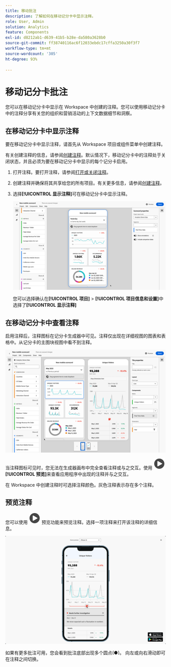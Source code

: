 ```yaml
---
title: 移动批注
description: 了解如何在移动记分卡中显示注释。
role: User, Admin
solution: Analytics
feature: Components
exl-id: d8212ab1-d639-41b5-b28e-da580a3628b0
source-git-commit: ff38740116ac6f12033ebdc17cffa3250a30f3f7
workflow-type: tm+mt
source-wordcount: '305'
ht-degree: 93%

---
```



# 移动记分卡批注

您可以在移动记分卡中显示在 Workspace 中创建的注释。您可以使用移动记分卡中的注释分享有关您的组织和营销活动的上下文数据细节和洞察。


## 在移动记分卡中显示注释

要在移动记分卡中显示注释，请首先从 Workspace 项目或组件菜单中创建注释。

有关创建注释的信息，请参阅[创建注释](create-annotations.md)。默认情况下，移动记分卡中的注释处于关闭状态，并且必须为要在移动记分卡中显示的每个记分卡启用。

1. 打开注释。要打开注释，请参阅[打开或关闭注释](overview.md#turn-annotations-on-or-off)。

1. 创建注释并确保将其共享给您的所有项目。有关更多信息，请参阅[创建注释](create-annotations.md)。

1. 选择&#x200B;**[!UICONTROL 显示注释]**&#x200B;可在移动记分卡中显示注释。

   ![记分卡的移动注释选项。](assets/annotations-scorecard-onoff.png)

   您可以选择确认在&#x200B;**[!UICONTROL 项目]** > **[!UICONTROL 项目信息和设置]**&#x200B;中选择了&#x200B;**[!UICONTROL 显示注释]**

## 在移动记分卡中查看注释

启用注释后，注释图标在记分卡生成器中可见。注释仅出现在详细视图的图表和表格中。从记分卡的主图块视图中看不到注释。

![突出显示注释图标的记分卡生成器。](assets/annotations-scorecard.png)

当注释图标可见时，您无法在生成器画布中完全查看注释或与之交互。使用 ![PlayCircle](/help/assets/icons/PlayCircle.svg) **[!UICONTROL 预览]**&#x200B;来查看应用程序中出现的注释并与之交互。

在 Workspace 中创建注释时可选择注释颜色。灰色注释表示存在多个注释。

## 预览注释

您可以使用 ![PlayCircle](/help/assets/icons/PlayCircle.svg) 预览功能来预览注释。选择一项注释来打开该注释的详细信息。

![Annotation mobile scorecard preview](assets/annotations-scorecard-preview.png)

如果有更多批注可用，您会看到批注底部出现多个圆点(●)。 向左或向右滑动即可在注释之间切换。


<!--
# Share Annotations in Mobile Scorecards

You can display annotations that are created in Workspace in Mobile Scorecards. This allows you to share contextual data nuances and insights about your organization and campaigns directly within Mobile Scorecard projects, viewable in the Analytics dashboards mobile app.

## Surface Annotations in Mobile Scorecards

To surface annotations in mobile scorecards, create the annotation first from Workspace projects or from the components menu.

For information on creating annotations, see [Create Annotations](create-annotations.md). Annotations are turned off in mobile scorecards by default and must be enabled for each scorecard that you want to surface in mobile scorecards.

1. Turn on annotations. To turn annotations on, see [Turn annotations on or off](overview.md#annotations-on-off).

1. Create an annotation and make sure it is shared to all your projects. To create an annotation in Workspace,  see [Create Annotations](create-annotations.md).

1. Select **Show annotations** to display the annotation in Mobile Scorecards.

   ![](assets/show-annotations.png)

1. Confirm that show annotations is selected, go to **Project** > **Project info and settings**.

   ![](assets/project-info-settings.png)

## View annotations in Mobile Scorecards

When annotations are enabled, annotation icons are visible in the Scorecard Builder. Annotations appear only on charts and tables in the detailed view. Annotations are not visible from the main tile view of the scorecard.

 ![](assets/view-annotations.png)

When annotation icons are visible, you can't fully view or interact with annotations in the builder canvas. Use the Preview mode to view and interact with annotations as they appear in the app ![](https://spectrum.adobe.com/static/icons/workflow_18/Smock_Play_18_N.svg) **Preview**.

Annotation colors are selected when the annotation is created in workspace. Gray annotations indicated the presence of more than one annotation.

## View chart annotations

| Date | Appearance |
| --- | --- |
| **Single day** |  ![](assets/single-day-mobile-annotations.png)<br></br> |
| **Date range** |  ![](assets/date-range.png)|
| **Overlapping annotations** | ![](assets/overlapping-annotations.png)<br></br>To view annotation details in the Analytics dashboards app, tap an annotation icon. <br></br>When viewing an annotation in a chart, you can swipe left and right to navigate all annotations present in the chart. When viewing an annotation in the table, swipe left and right to navigate all annotations associated with that row item in the table. <br></br>![](assets/swipe-multiple-annotations.png) <br></br>In charts that do not have a time-based *x axis*, such as the donut or horizontal bar charts, annotations that apply to the chart can be viewed by tapping the icon located in the lower right-hand corner.<br></br> ![](assets/charts-without-timebase.png)|
-->